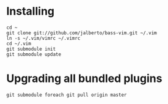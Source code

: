 # Installing

    cd ~
    git clone git://github.com/jalberto/bass-vim.git ~/.vim
    ln -s ~/.vim/vimrc ~/.vimrc
    cd ~/.vim
    git submodule init
    git submodule update

# Upgrading all bundled plugins

    git submodule foreach git pull origin master
